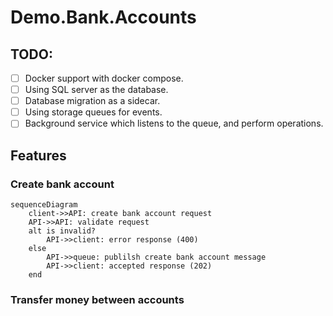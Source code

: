 # Demo.Bank.Accounts

## TODO:

- [ ] Docker support with docker compose. 
- [ ] Using SQL server as the database.
- [ ] Database migration as a sidecar.
- [ ] Using storage queues for events.
- [ ] Background service which listens to the queue, and perform operations.

## Features

### Create bank account

```mermaid
sequenceDiagram
    client->>API: create bank account request
    API->>API: validate request
    alt is invalid?
        API->>client: error response (400)
    else
        API->>queue: publilsh create bank account message
        API->>client: accepted response (202)
    end
```

### Transfer money between accounts
